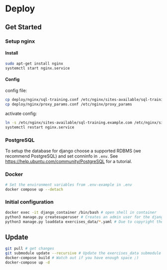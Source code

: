 <!--
SPDX-FileCopyrightText: 2023 2023, Nicolas Bota, Marcel Geiger, Florian Paul, Rajbir Singh, Niklas Sirch, Jan Swiridow, Duc Minh Vu, Mike Wegele

SPDX-License-Identifier: CC-BY-SA-4.0
-->

# Deploy

## Get Started

### Setup nginx

#### Install
```bash
sudo apt-get install nginx
systemctl start nginx.service
```

#### Config

config file:
```bash
cp deploy/nginx/sql-training.conf /etc/nginx/sites-available/sql-training.example.com
cp deploy/nginx/proxy_params.conf /etc/nginx/proxy_params
```

activate config:
```bash
ln -s /etc/nginx/sites-available/sql-training.example.com /etc/nginx/sites-enabled/
systemctl restart nginx.service
```

### PostgreSQL

To setup the database for django choose a supported RDBMS (we recommend PostgreSQL) and set conninfo in `.env`.
See https://help.ubuntu.com/community/PostgreSQL for a tutorial.

### Docker

```bash
# Set the environment variables from .env-example in .env
docker compose up --detach
```

### Initial configuration

```bash
docker exec -it django_container /bin/bash # open shell in container
python3 manage.py createsuperuser # Creates an admin user for the django admin page
python3 manage.py loaddata exercises_data/*.yaml # Due to copyright the exercises are not provided
```

## Update

```bash
git pull # get changes
git submodule update --recursive # Update the exercises_data submodule if you are part of THA
docker-compose build # Watch out if you have enough space ;)
docker-compose up -d
```
